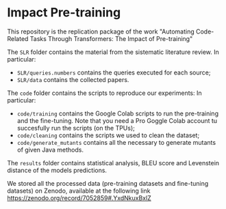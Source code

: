 # Impact Pre-training

This repository is the replication package of the work "Automating Code-Related Tasks Through Transformers: The Impact of Pre-training"

The `SLR` folder contains the material from the sistematic literature review. In particular:
  - `SLR/queries.numbers` contains the queries executed for each source;
  - `SLR/data` contains the collected papers.


The `code` folder contains the scripts to reproduce our experiments: In particular:
  - `code/training` contains the Google Colab scripts to run the pre-training and the fine-tuning. Note that you need a Pro Goggle Colab account tu succesfully run the scripts (on the TPUs);  
  - `code/cleaning` contains the scripts we used to clean the dataset;
  - `code/generate_mutants` contains all the necessary to generate mutants of given Java methods.


The `results` folder contains statistical analysis, BLEU score and Levenstein distance of the models predictions.


We stored all the processed data (pre-training datasets and fine-tuning datasets) on Zenodo, available at the following link https://zenodo.org/record/7052859#.YxdNkuxBxlZ
